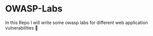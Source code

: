 # OWASP-Labs
In this Repo I will write some owasp labs for different web application vulnerabilities 💉
